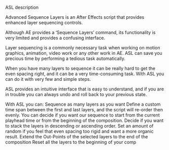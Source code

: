 ASL description

Advanced  Sequence Layers is an After Effects script that provides enhanced layer sequencing controls.

Although AE provides a ‘Sequence Layers’ command, its functionality is very limited and provides a confusing interface.

Layer sequencing is a commonly necessary task when working on motion graphics, animation, video work or any other work in AE. ASL can save you precious time by performing a tedious task automatically.

When you have many layers to sequence it can be really hard to get the even spacing right, and it can be a very time-consuming task. With ASL you can do it with very few and simple steps.

ASL provides an intuitive interface that is easy to understand, and if you are in trouble you can always undo and roll back to your previous state. 

With ASL you can:
Sequence as many layers as you want
Define a custom time span between the first and last layers, and the script will re-order then evenly.
You can decide if you want our sequence to start from the current playhead time or from the beginning of the composition. 
Decide if you want to stack the layers in descending or ascending order.
Set an amount of random if you feel that even spacing too rigid and want a more organic result.
Extend the Out-Points of the selected layers to the end of the composition
Reset all the layers to the beginning of your comp